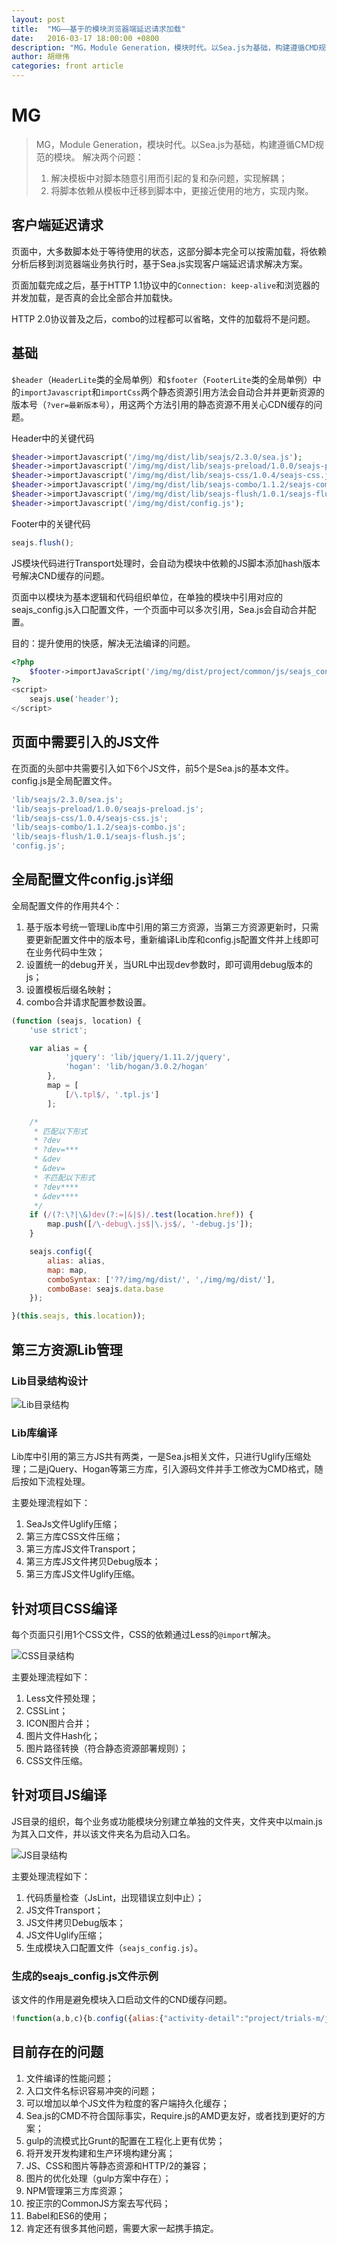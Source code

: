 ```yaml
---
layout: post
title:  "MG——基于的模块浏览器端延迟请求加载"
date:   2016-03-17 18:00:00 +0800
description: "MG，Module Generation，模块时代。以Sea.js为基础，构建遵循CMD规范的模块"
author: 胡继伟
categories: front article
---
```

# MG
> MG，Module Generation，模块时代。以Sea.js为基础，构建遵循CMD规范的模块。
> 解决两个问题：
> 1. 解决模板中对脚本随意引用而引起的复和杂问题，实现解耦；
> 2. 将脚本依赖从模板中迁移到脚本中，更接近使用的地方，实现内聚。

## 客户端延迟请求
页面中，大多数脚本处于等待使用的状态，这部分脚本完全可以按需加载，将依赖分析后移到浏览器端业务执行时，基于Sea.js实现客户端延迟请求解决方案。

页面加载完成之后，基于HTTP 1.1协议中的`Connection: keep-alive`和浏览器的并发加载，是否真的会比全部合并加载快。

HTTP 2.0协议普及之后，combo的过程都可以省略，文件的加载将不是问题。

## 基础
`$header`（`HeaderLite`类的全局单例）和`$footer`（`FooterLite`类的全局单例）中的`importJavascript`和`importCss`两个静态资源引用方法会自动合并并更新资源的版本号（`?ver=最新版本号`），用这两个方法引用的静态资源不用关心CDN缓存的问题。

Header中的关键代码
```php
$header->importJavascript('/img/mg/dist/lib/seajs/2.3.0/sea.js');
$header->importJavascript('/img/mg/dist/lib/seajs-preload/1.0.0/seajs-preload.js');
$header->importJavascript('/img/mg/dist/lib/seajs-css/1.0.4/seajs-css.js');
$header->importJavascript('/img/mg/dist/lib/seajs-combo/1.1.2/seajs-combo.js');
$header->importJavascript('/img/mg/dist/lib/seajs-flush/1.0.1/seajs-flush.js');
$header->importJavascript('/img/mg/dist/config.js');
```
Footer中的关键代码
```js
seajs.flush();
```

JS模块代码进行Transport处理时，会自动为模块中依赖的JS脚本添加hash版本号解决CND缓存的问题。

页面中以模块为基本逻辑和代码组织单位，在单独的模块中引用对应的seajs_config.js入口配置文件，一个页面中可以多次引用，Sea.js会自动合并配置。

目的：提升使用的快感，解决无法编译的问题。
```php
<?php
    $footer->importJavaScript('/img/mg/dist/project/common/js/seajs_config.js');
?>
<script>
    seajs.use('header');
</script>
```


## 页面中需要引入的JS文件
在页面的头部中共需要引入如下6个JS文件，前5个是Sea.js的基本文件。config.js是全局配置文件。

```javascript
'lib/seajs/2.3.0/sea.js';
'lib/seajs-preload/1.0.0/seajs-preload.js';
'lib/seajs-css/1.0.4/seajs-css.js';
'lib/seajs-combo/1.1.2/seajs-combo.js';
'lib/seajs-flush/1.0.1/seajs-flush.js';
'config.js';
```

## 全局配置文件config.js详细
全局配置文件的作用共4个：
1. 基于版本号统一管理Lib库中引用的第三方资源，当第三方资源更新时，只需要更新配置文件中的版本号，重新编译Lib库和config.js配置文件并上线即可在业务代码中生效；
2. 设置统一的debug开关，当URL中出现dev参数时，即可调用debug版本的js；
3. 设置模板后缀名映射；
4. combo合并请求配置参数设置。

```javascript
(function (seajs, location) {
    'use strict';

    var alias = {
            'jquery': 'lib/jquery/1.11.2/jquery',
            'hogan': 'lib/hogan/3.0.2/hogan'
        },
        map = [
            [/\.tpl$/, '.tpl.js']
        ];

    /*
     * 匹配以下形式
     * ?dev
     * ?dev=***
     * &dev
     * &dev=
     * 不匹配以下形式
     * ?dev****
     * &dev****
     */
    if (/(?:\?|\&)dev(?:=|&|$)/.test(location.href)) {
        map.push([/\-debug\.js$|\.js$/, '-debug.js']);
    }

    seajs.config({
        alias: alias,
        map: map,
        comboSyntax: ['??/img/mg/dist/', ',/img/mg/dist/'],
        comboBase: seajs.data.base
    });

}(this.seajs, this.location));
```

## 第三方资源Lib管理

### Lib目录结构设计
![Lib目录结构](/images/mg/lib-structure.png)

### Lib库编译
Lib库中引用的第三方JS共有两类，一是Sea.js相关文件，只进行Uglify压缩处理；二是jQuery、Hogan等第三方库，引入源码文件并手工修改为CMD格式，随后按如下流程处理。

主要处理流程如下：

1. SeaJs文件Uglify压缩；
2. 第三方库CSS文件压缩；
3. 第三方库JS文件Transport；
4. 第三方库JS文件拷贝Debug版本；
5. 第三方库JS文件Uglify压缩。

## 针对项目CSS编译
每个页面只引用1个CSS文件，CSS的依赖通过Less的`@import`解决。

![CSS目录结构](/images/mg/project-css-structure.png)

主要处理流程如下：

1. Less文件预处理；
2. CSSLint；
3. ICON图片合并；
4. 图片文件Hash化；
5. 图片路径转换（符合静态资源部署规则）；
6. CSS文件压缩。

## 针对项目JS编译
JS目录的组织，每个业务或功能模块分别建立单独的文件夹，文件夹中以main.js为其入口文件，并以该文件夹名为启动入口名。

![JS目录结构](/images/mg/project-js-structure.png)

主要处理流程如下：
1. 代码质量检查（JsLint，出现错误立刻中止）；
2. JS文件Transport；
3. JS文件拷贝Debug版本；
4. JS文件Uglify压缩；
5. 生成模块入口配置文件（`seajs_config.js`）。

### 生成的seajs_config.js文件示例

该文件的作用是避免模块入口启动文件的CND缓存问题。

```javascript
!function(a,b,c){b.config({alias:{"activity-detail":"project/trials-m/js/activity-detail/main-4924f514","activity":"project/trials-m/js/activity/main-edcaa876","address":"project/trials-m/js/address/main-c13c8fd9","apply-detail":"project/trials-m/js/apply-detail/main-995383a0","attr":"project/trials-m/js/attr/main-91c9a520","comment":"project/trials-m/js/comment/main-e68e2a37","index":"project/trials-m/js/index/main-1bccee4f","report":"project/trials-m/js/report/main-72bdd139","reportlist":"project/trials-m/js/reportlist/main-30f4f51c","rule":"project/trials-m/js/rule/main-911e02e7","search":"project/trials-m/js/search/main-1323a6f8","settitle":"project/trials-m/js/settitle/main-6531f08a","survey":"project/trials-m/js/survey/main-6b945589","unlist":"project/trials-m/js/unlist/main-96ff2afe"}})}(this,this.seajs,this.bui);
```


## 目前存在的问题
1. 文件编译的性能问题；
2. 入口文件名标识容易冲突的问题；
3. 可以增加以单个JS文件为粒度的客户端持久化缓存；
4. Sea.js的CMD不符合国际事实，Require.js的AMD更友好，或者找到更好的方案；
5. gulp的流模式比Grunt的配置在工程化上更有优势；
6. 将开发开发构建和生产环境构建分离；
7. JS、CSS和图片等静态资源和HTTP/2的兼容；
8. 图片的优化处理（gulp方案中存在）；
9. NPM管理第三方库资源；
10. 按正宗的CommonJS方案去写代码；
11. Babel和ES6的使用；
12. 肯定还有很多其他问题，需要大家一起携手搞定。
